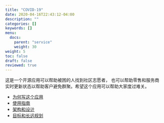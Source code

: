 ```yaml
---
title: "COVID-19"
date: 2020-04-16T22:43:12-04:00
description: ""
categories: []
keywords: []
menu:
  docs:
    parent: "service"
    weight: 30
weight: 5
toc: false
draft: false
reviewed: true
---
```


这是一个开源应用可以帮助被困的人找到社区志愿者， 也可以帮助零售和服务商实时更新状态以帮助客户避免群聚。希望这个应用可以帮助大家度过难关。 

* [为何写这个应用][]
* [使用指南][]
* [架构和设计][]
* [目标和长远规划][]

[为何写这个应用]: /zh/service/covid-19/why/
[使用指南]: /zh/service/covid-19/guide/
[架构和设计]: /service/covid-19/design/
[目标和长远规划]: /service/covid-19/road-map/


